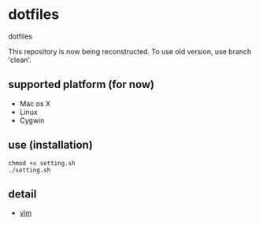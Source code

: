 # dotfiles
dotfiles

This repository is now being reconstructed. To use old version, use branch 'clean'.

## supported platform (for now)
 - Mac os X
 - Linux
 - Cygwin

## use (installation)
```
chmod +x setting.sh
./setting.sh
```

## detail
 - [vim](vim/vim.md)
